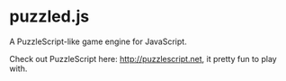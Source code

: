 # puzzled.js
A PuzzleScript-like game engine for JavaScript.

Check out PuzzleScript here: http://puzzlescript.net, it pretty fun to play with.
